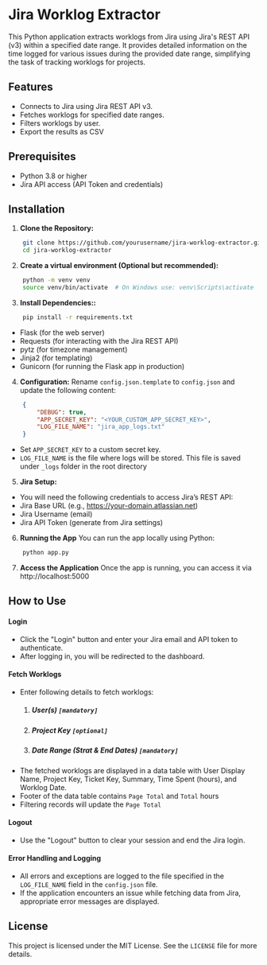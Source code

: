 
# Jira Worklog Extractor

This Python application extracts worklogs from Jira using Jira's REST API (v3) within a specified date range. It provides detailed information on the time logged for various issues during the provided date range, simplifying the task of tracking worklogs for projects.

## Features
- Connects to Jira using Jira REST API v3.
- Fetches worklogs for specified date ranges.
- Filters worklogs by user.
- Export the results as CSV
  
## Prerequisites
- Python 3.8 or higher
- Jira API access (API Token and credentials)

## Installation

1. **Clone the Repository:**
```bash
	git clone https://github.com/yourusername/jira-worklog-extractor.git
	cd jira-worklog-extractor
```
    
2. **Create a virtual environment (Optional but recommended):**
```bash
	python -m venv venv
	source venv/bin/activate  # On Windows use: venv\Scripts\activate
```

3. **Install Dependencies::**
```bash
	pip install -r requirements.txt
```
-   Flask (for the web server)
-   Requests (for interacting with the Jira REST API)
-   pytz (for timezone management)
-   Jinja2 (for templating)
-   Gunicorn (for running the Flask app in production)

4. **Configuration:**
    Rename `config.json.template` to `config.json` and update the following content:
```json
	{
		"DEBUG": true,
		"APP_SECRET_KEY": "<YOUR_CUSTOM_APP_SECRET_KEY>",
		"LOG_FILE_NAME": "jira_app_logs.txt"
	}
```
- Set `APP_SECRET_KEY` to a custom secret key.
- `LOG_FILE_NAME` is the file where logs will be stored. This file is saved under `_logs` folder in the root directory

5. **Jira Setup:**
- You will need the following credentials to access Jira’s REST API:
- Jira Base URL (e.g., https://your-domain.atlassian.net)
- Jira Username (email)
- Jira API Token (generate from Jira settings)

6. **Running the App**
You can run the app locally using Python:
```bash
	python app.py
```

7. **Access the Application**
Once the app is running, you can access it via http://localhost:5000


## How to Use

#### Login
-   Click the "Login" button and enter your Jira email and API token to authenticate.
-   After logging in, you will be redirected to the dashboard.

#### Fetch Worklogs
-   Enter following details to fetch worklogs: 
	1. ##### User(s) `[mandatory]`
	2. ##### Project Key `[optional]`  
	3. ##### Date Range (Strat & End Dates) `[mandatory]`
-   The fetched worklogs are displayed in a data table with User Display Name, Project Key, Ticket Key, Summary, Time Spent (hours), and Worklog Date.
-   Footer of the data table contains `Page Total` and `Total` hours
-   Filtering records will update the `Page Total`

#### Logout
-   Use the "Logout" button to clear your session and end the Jira login.

#### Error Handling and Logging
-   All errors and exceptions are logged to the file specified in the `LOG_FILE_NAME` field in the `config.json` file.
-   If the application encounters an issue while fetching data from Jira, appropriate error messages are displayed.

## License
This project is licensed under the MIT License. See the `LICENSE` file for more details.
